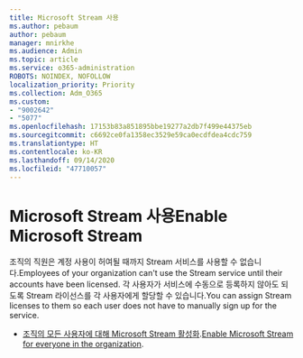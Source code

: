 ```yaml
---
title: Microsoft Stream 사용
ms.author: pebaum
author: pebaum
manager: mnirkhe
ms.audience: Admin
ms.topic: article
ms.service: o365-administration
ROBOTS: NOINDEX, NOFOLLOW
localization_priority: Priority
ms.collection: Adm_O365
ms.custom:
- "9002642"
- "5077"
ms.openlocfilehash: 17153b83a851895bbe19277a2db7f499e44375eb
ms.sourcegitcommit: c6692ce0fa1358ec3529e59ca0ecdfdea4cdc759
ms.translationtype: HT
ms.contentlocale: ko-KR
ms.lasthandoff: 09/14/2020
ms.locfileid: "47710057"
---
```

# <a name="enable-microsoft-stream"></a><span data-ttu-id="6a390-102">Microsoft Stream 사용</span><span class="sxs-lookup"><span data-stu-id="6a390-102">Enable Microsoft Stream</span></span>

<span data-ttu-id="6a390-103">조직의 직원은 계정 사용이 허여될 때까지 Stream 서비스를 사용할 수 없습니다.</span><span class="sxs-lookup"><span data-stu-id="6a390-103">Employees of your organization can't use the Stream service until their accounts have been licensed.</span></span> <span data-ttu-id="6a390-104">각 사용자가 서비스에 수동으로 등록하지 않아도 되도록 Stream 라이선스를 각 사용자에게 할당할 수 있습니다.</span><span class="sxs-lookup"><span data-stu-id="6a390-104">You can assign Stream licenses to them so each user does not have to manually sign up for the service.</span></span>

- <span data-ttu-id="6a390-105">[조직의 모든 사용자에 대해 Microsoft Stream 활성화](https://docs.microsoft.com/stream/assign-user-licenses).</span><span class="sxs-lookup"><span data-stu-id="6a390-105">[Enable Microsoft Stream for everyone in the organization](https://docs.microsoft.com/stream/assign-user-licenses).</span></span>

